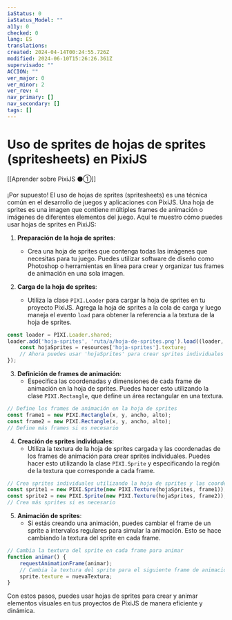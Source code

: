 ```yaml
---
iaStatus: 0
iaStatus_Model: ""
a11y: 0
checked: 0
lang: ES
translations: 
created: 2024-04-14T00:24:55.726Z
modified: 2024-06-10T15:26:26.361Z
supervisado: ""
ACCION: ""
ver_major: 0
ver_minor: 2
ver_rev: 4
nav_primary: []
nav_secondary: []
tags: []
---
```

# Uso de sprites de hojas de sprites (spritesheets) en PixiJS

[[Aprender sobre PixiJS ⚫①]]

¡Por supuesto! El uso de hojas de sprites (spritesheets) es una técnica común en el desarrollo de juegos y aplicaciones con PixiJS. Una hoja de sprites es una imagen que contiene múltiples frames de animación o imágenes de diferentes elementos del juego. Aquí te muestro cómo puedes usar hojas de sprites en PixiJS:

1. **Preparación de la hoja de sprites**:
   - Crea una hoja de sprites que contenga todas las imágenes que necesitas para tu juego. Puedes utilizar software de diseño como Photoshop o herramientas en línea para crear y organizar tus frames de animación en una sola imagen.

2. **Carga de la hoja de sprites**:
   - Utiliza la clase `PIXI.Loader` para cargar la hoja de sprites en tu proyecto PixiJS. Agrega la hoja de sprites a la cola de carga y luego maneja el evento `load` para obtener la referencia a la textura de la hoja de sprites.

```javascript
const loader = PIXI.Loader.shared;
loader.add('hoja-sprites', 'ruta/a/hoja-de-sprites.png').load((loader, resources) => {
    const hojaSprites = resources['hoja-sprites'].texture;
    // Ahora puedes usar 'hojaSprites' para crear sprites individuales
});
```

3. **Definición de frames de animación**:
   - Especifica las coordenadas y dimensiones de cada frame de animación en la hoja de sprites. Puedes hacer esto utilizando la clase `PIXI.Rectangle`, que define un área rectangular en una textura.

```javascript
// Define los frames de animación en la hoja de sprites
const frame1 = new PIXI.Rectangle(x, y, ancho, alto);
const frame2 = new PIXI.Rectangle(x, y, ancho, alto);
// Define más frames si es necesario
```

4. **Creación de sprites individuales**:
   - Utiliza la textura de la hoja de sprites cargada y las coordenadas de los frames de animación para crear sprites individuales. Puedes hacer esto utilizando la clase `PIXI.Sprite` y especificando la región de la textura que corresponde a cada frame.

```javascript
// Crea sprites individuales utilizando la hoja de sprites y las coordenadas de los frames
const sprite1 = new PIXI.Sprite(new PIXI.Texture(hojaSprites, frame1));
const sprite2 = new PIXI.Sprite(new PIXI.Texture(hojaSprites, frame2));
// Crea más sprites si es necesario
```

5. **Animación de sprites**:
   - Si estás creando una animación, puedes cambiar el frame de un sprite a intervalos regulares para simular la animación. Esto se hace cambiando la textura del sprite en cada frame.

```javascript
// Cambia la textura del sprite en cada frame para animar
function animar() {
    requestAnimationFrame(animar);
    // Cambia la textura del sprite para el siguiente frame de animación
    sprite.texture = nuevaTextura;
}
```

Con estos pasos, puedes usar hojas de sprites para crear y animar elementos visuales en tus proyectos de PixiJS de manera eficiente y dinámica.